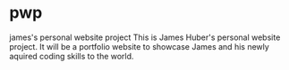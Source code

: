 # pwp
james's personal website project
This is James Huber's personal website project. It will be a portfolio website to showcase James and his newly aquired coding skills to the world.